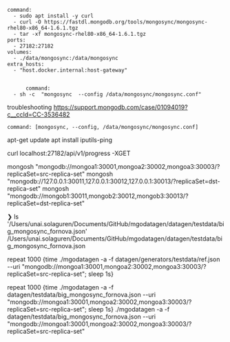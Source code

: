     command:
      - sudo apt install -y curl
      - curl -O https://fastdl.mongodb.org/tools/mongosync/mongosync-rhel80-x86_64-1.6.1.tgz
      - tar -xf mongosync-rhel80-x86_64-1.6.1.tgz
    ports:
      - 27182:27182
    volumes:
      - ./data/mongosync:/data/mongosync
    extra_hosts:
      - "host.docker.internal:host-gateway"


          command:
      - sh -c  "mongosync  --config /data/mongosync/mongosync.conf"


troubleshooting
      https://support.mongodb.com/case/01094019?c__ccId=CC-3536482


    command: [mongosync, --config, /data/mongosync/mongosync.conf]

apt-get update
apt install iputils-ping


curl localhost:27182/api/v1/progress -XGET

mongosh "mongodb://mongoa1:30001,mongoa2:30002,mongoa3:30003/?replicaSet=src-replica-set"
mongosh "mongodb://127.0.0.1:30011,127.0.0.1:30012,127.0.0.1:30013/?replicaSet=dst-replica-set"
mongosh "mongodb://mongob1:30011,mongob2:30012,mongob3:30013/?replicaSet=dst-replica-set"

❯ ls '/Users/unai.solaguren/Documents/GitHub/mgodatagen/datagen/testdata/big_mongosync_fornova.json'
/Users/unai.solaguren/Documents/GitHub/mgodatagen/datagen/testdata/big_mongosync_fornova.json

repeat 1000 {time ./mgodatagen -a -f datagen/generators/testdata/ref.json --uri  "mongodb://mongoa1:30001,mongoa2:30002,mongoa3:30003/?replicaSet=src-replica-set"; sleep 1s}

repeat 1000 {time ./mgodatagen -a -f datagen/testdata/big_mongosync_fornova.json --uri  "mongodb://mongoa1:30001,mongoa2:30002,mongoa3:30003/?replicaSet=src-replica-set"; sleep 1s}
./mgodatagen -a -f datagen/testdata/big_mongosync_fornova.json --uri  "mongodb://mongoa1:30001,mongoa2:30002,mongoa3:30003/?replicaSet=src-replica-set"

